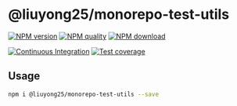 # @liuyong25/monorepo-test-utils



[![NPM version](https://img.shields.io/npm/v/@liuyong25/monorepo-test-utils.svg?style=flat-square)](https://npmjs.org/package/@liuyong25/monorepo-test-utils)
[![NPM quality](http://npm.packagequality.com/shield/@liuyong25/monorepo-test-utils.svg?style=flat-square)](http://packagequality.com/#?package=@liuyong25/monorepo-test-utils)
[![NPM download](https://img.shields.io/npm/dm/@liuyong25/monorepo-test-utils.svg?style=flat-square)](https://npmjs.org/package/@liuyong25/monorepo-test-utils)

[![Continuous Integration](https://github.com/atian25/@liuyong25/monorepo-test-utils/actions/workflows/nodejs.yml/badge.svg)](https://github.com/atian25/@liuyong25/monorepo-test-utils/actions/workflows/nodejs.yml)
[![Test coverage](https://img.shields.io/codecov/c/github/atian25/@liuyong25/monorepo-test-utils.svg?style=flat-square)](https://codecov.io/gh/atian25/@liuyong25/monorepo-test-utils)

## Usage

```bash
npm i @liuyong25/monorepo-test-utils --save
```
